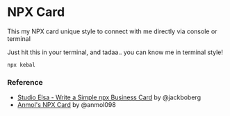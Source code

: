 # NPX Card
This my NPX card unique style to connect with me directly via console or terminal

Just hit this in your terminal, and tadaa.. you can know me in terminal style!
```
npx kebal
```

### Reference
- [Studio Elsa - Write a Simple npx Business Card](https://studioelsa.se/blog/open-source-oss-npx-business-card/) by @jackboberg
- [Anmol's NPX Card](https://github.com/anmol098/npx_card) by @anmol098
